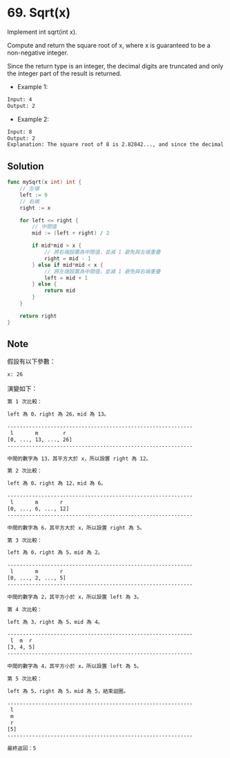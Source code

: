 # 69. Sqrt(x)

Implement int sqrt(int x).

Compute and return the square root of x, where x is guaranteed to be a non-negative integer.

Since the return type is an integer, the decimal digits are truncated and only the integer part of the result is returned.

- Example 1:

```BASH
Input: 4
Output: 2
```

- Example 2:

```BASH
Input: 8
Output: 2
Explanation: The square root of 8 is 2.82842..., and since the decimal part is truncated, 2 is returned.
```

## Solution

```GO
func mySqrt(x int) int {
	// 左端
	left := 0
	// 右端
	right := x

	for left <= right {
		// 中間值
		mid := (left + right) / 2

		if mid*mid > x {
			// 將右端設置為中間值，並減 1 避免與左端重疊
			right = mid - 1
		} else if mid*mid < x {
			// 將左端設置為中間值，並減 1 避免與右端重疊
			left = mid + 1
		} else {
			return mid
		}
	}

	return right
}
```

## Note

假設有以下參數：

```BASH
x: 26
```

演變如下：

```BASH
第 1 次比較：

left 為 0，right 為 26，mid 為 13。

------------------------------------------------------------
 l       m        r
[0, ..., 13, ..., 26]
------------------------------------------------------------

中間的數字為 13，其平方大於 x，所以設置 right 為 12。

第 2 次比較：

left 為 0，right 為 12，mid 為 6。

------------------------------------------------------------
 l       m       r
[0, ..., 6, ..., 12]
------------------------------------------------------------

中間的數字為 6，其平方大於 x，所以設置 right 為 5。

第 3 次比較：

left 為 0，right 為 5，mid 為 2。

------------------------------------------------------------
 l       m       r
[0, ..., 2, ..., 5]
------------------------------------------------------------

中間的數字為 2，其平方小於 x，所以設置 left 為 3。

第 4 次比較：

left 為 3，right 為 5，mid 為 4。

------------------------------------------------------------
 l  m  r
[3, 4, 5]
------------------------------------------------------------

中間的數字為 4，其平方小於 x，所以設置 left 為 5。

第 5 次比較：

left 為 5，right 為 5，mid 為 5，結束迴圈。

------------------------------------------------------------
 l
 m
 r
[5]
------------------------------------------------------------

最終返回：5
```
